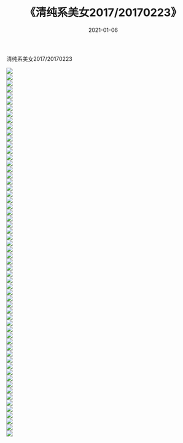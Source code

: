 ﻿---
layout: post
title:  《清纯系美女2017/20170223》
date:   2021-01-06
img: http://img.660000.xyz/Sharelink/清纯系美女/2017/20170223/000.jpg
categories: [美女, 清纯, 唯美]
---

清纯系美女2017/20170223

 ![](http://img.660000.xyz/Sharelink/清纯系美女/2017/20170223/001.png) <br>![](http://img.660000.xyz/Sharelink/清纯系美女/2017/20170223/002.png) <br>![](http://img.660000.xyz/Sharelink/清纯系美女/2017/20170223/003.png) <br>![](http://img.660000.xyz/Sharelink/清纯系美女/2017/20170223/004.png) <br>![](http://img.660000.xyz/Sharelink/清纯系美女/2017/20170223/005.png) <br>![](http://img.660000.xyz/Sharelink/清纯系美女/2017/20170223/006.png) <br>![](http://img.660000.xyz/Sharelink/清纯系美女/2017/20170223/007.png) <br>![](http://img.660000.xyz/Sharelink/清纯系美女/2017/20170223/008.png) <br>![](http://img.660000.xyz/Sharelink/清纯系美女/2017/20170223/009.png) <br>![](http://img.660000.xyz/Sharelink/清纯系美女/2017/20170223/010.png) <br>![](http://img.660000.xyz/Sharelink/清纯系美女/2017/20170223/011.png) <br>![](http://img.660000.xyz/Sharelink/清纯系美女/2017/20170223/012.png) <br>![](http://img.660000.xyz/Sharelink/清纯系美女/2017/20170223/013.png) <br>![](http://img.660000.xyz/Sharelink/清纯系美女/2017/20170223/014.png) <br>![](http://img.660000.xyz/Sharelink/清纯系美女/2017/20170223/015.png) <br>![](http://img.660000.xyz/Sharelink/清纯系美女/2017/20170223/016.png) <br>![](http://img.660000.xyz/Sharelink/清纯系美女/2017/20170223/017.png) <br>![](http://img.660000.xyz/Sharelink/清纯系美女/2017/20170223/018.png) <br>![](http://img.660000.xyz/Sharelink/清纯系美女/2017/20170223/019.png) <br>![](http://img.660000.xyz/Sharelink/清纯系美女/2017/20170223/020.png) <br>![](http://img.660000.xyz/Sharelink/清纯系美女/2017/20170223/021.png) <br>![](http://img.660000.xyz/Sharelink/清纯系美女/2017/20170223/022.png) <br>![](http://img.660000.xyz/Sharelink/清纯系美女/2017/20170223/023.png) <br>![](http://img.660000.xyz/Sharelink/清纯系美女/2017/20170223/024.png) <br>![](http://img.660000.xyz/Sharelink/清纯系美女/2017/20170223/025.png) <br>![](http://img.660000.xyz/Sharelink/清纯系美女/2017/20170223/026.png) <br>![](http://img.660000.xyz/Sharelink/清纯系美女/2017/20170223/027.png) <br>![](http://img.660000.xyz/Sharelink/清纯系美女/2017/20170223/028.png) <br>![](http://img.660000.xyz/Sharelink/清纯系美女/2017/20170223/029.png) <br>![](http://img.660000.xyz/Sharelink/清纯系美女/2017/20170223/030.png) <br>![](http://img.660000.xyz/Sharelink/清纯系美女/2017/20170223/031.png) <br>![](http://img.660000.xyz/Sharelink/清纯系美女/2017/20170223/032.png) <br>![](http://img.660000.xyz/Sharelink/清纯系美女/2017/20170223/033.png) <br>![](http://img.660000.xyz/Sharelink/清纯系美女/2017/20170223/034.png) <br>![](http://img.660000.xyz/Sharelink/清纯系美女/2017/20170223/035.png) <br>![](http://img.660000.xyz/Sharelink/清纯系美女/2017/20170223/036.png) <br>![](http://img.660000.xyz/Sharelink/清纯系美女/2017/20170223/037.png) <br>![](http://img.660000.xyz/Sharelink/清纯系美女/2017/20170223/038.png) <br>![](http://img.660000.xyz/Sharelink/清纯系美女/2017/20170223/039.png) <br>![](http://img.660000.xyz/Sharelink/清纯系美女/2017/20170223/040.png) <br>![](http://img.660000.xyz/Sharelink/清纯系美女/2017/20170223/041.png) <br>![](http://img.660000.xyz/Sharelink/清纯系美女/2017/20170223/042.png) <br>![](http://img.660000.xyz/Sharelink/清纯系美女/2017/20170223/043.png) <br>![](http://img.660000.xyz/Sharelink/清纯系美女/2017/20170223/044.png) <br>![](http://img.660000.xyz/Sharelink/清纯系美女/2017/20170223/045.png) <br>![](http://img.660000.xyz/Sharelink/清纯系美女/2017/20170223/046.png) <br>![](http://img.660000.xyz/Sharelink/清纯系美女/2017/20170223/047.png) <br>![](http://img.660000.xyz/Sharelink/清纯系美女/2017/20170223/048.png) <br>![](http://img.660000.xyz/Sharelink/清纯系美女/2017/20170223/049.png) <br>![](http://img.660000.xyz/Sharelink/清纯系美女/2017/20170223/050.png) <br>![](http://img.660000.xyz/Sharelink/清纯系美女/2017/20170223/051.png) <br>![](http://img.660000.xyz/Sharelink/清纯系美女/2017/20170223/052.png) <br>![](http://img.660000.xyz/Sharelink/清纯系美女/2017/20170223/053.png) <br>![](http://img.660000.xyz/Sharelink/清纯系美女/2017/20170223/054.png) <br>![](http://img.660000.xyz/Sharelink/清纯系美女/2017/20170223/055.png) <br>![](http://img.660000.xyz/Sharelink/清纯系美女/2017/20170223/056.png) <br>![](http://img.660000.xyz/Sharelink/清纯系美女/2017/20170223/057.png) <br>![](http://img.660000.xyz/Sharelink/清纯系美女/2017/20170223/058.png) <br>![](http://img.660000.xyz/Sharelink/清纯系美女/2017/20170223/059.png) <br>![](http://img.660000.xyz/Sharelink/清纯系美女/2017/20170223/060.png) <br>